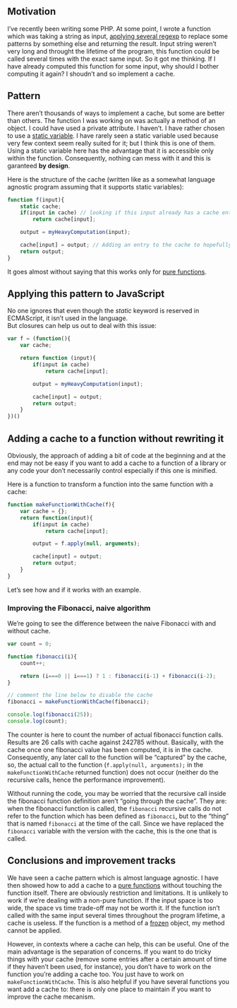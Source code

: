 ## Motivation

I&#8217;ve recently been writing some PHP. At some point, I wrote a function which was taking a string as input, [applying several regexp][1] to replace some patterns by something else and returning the result. Input string weren&#8217;t very long and throught the lifetime of the program, this function could be called several times with the exact same input. So it got me thinking. If I have already computed this function for some input, why should I bother computing it again? I shoudn&#8217;t and so implement a cache.

## Pattern

There aren&#8217;t thousands of ways to implement a cache, but some are better than others. The function I was working on was actually a method of an object. I could have used a private attribute. I haven&#8217;t. I have rather chosen to use a [static variable][2]. I have rarely seen a static variable used because very few context seem really suited for it; but I think this is one of them. Using a static variable here has the advantage that it is accessible only within the function. Consequently, nothing can mess with it and this is garanteed **by design**.

Here is the structure of the cache (written like as a somewhat language agnostic program assuming that it supports static variables):  
```js
function f(input){  
    static cache;  
    if(input in cache) // looking if this input already has a cache entry.  
        return cache[input];

    output = myHeavyComputation(input);

    cache[input] = output; // Adding an entry to the cache to hopefully save computation next time  
    return output;  
}  
```

It goes almost without saying that this works only for [pure functions][3]. 

## Applying this pattern to JavaScript

No one ignores that even though the *static* keyword is reserved in ECMAScript, it isn&#8217;t used in the language.  
But closures can help us out to deal with this issue: 
```js
var f = (function(){  
    var cache;

    return function (input){  
        if(input in cache)  
            return cache[input];

        output = myHeavyComputation(input);

        cache[input] = output;  
        return output;  
    }  
})()
```

## Adding a cache to a function without rewriting it

Obviously, the approach of adding a bit of code at the beginning and at the end may not be easy if you want to add a cache to a function of a library or any code your don&#8217;t necessarily control especially if this one is minified.

Here is a function to transform a function into the same function with a cache:  
```js
function makeFunctionWithCache(f){  
    var cache = {};  
    return function(input){  
        if(input in cache)  
            return cache[input];

        output = f.apply(null, arguments);

        cache[input] = output;  
        return output;  
    }  
}  
```
Let&#8217;s see how and if it works with an example. 

### Improving the Fibonacci, naive algorithm

We&#8217;re going to see the difference between the naive Fibonacci with and without cache.  
```js
var count = 0;

function fibonacci(i){  
    count++;

    return (i===0 || i===1) ? 1 : fibonacci(i-1) + fibonacci(i-2);  
}

// comment the line below to disable the cache  
fibonacci = makeFunctionWithCache(fibonacci);

console.log(fibonacci(25));  
console.log(count);  
```

The counter is here to count the number of actual fibonacci function calls. Results are 26 calls with cache against 242785 without. Basically, with the cache once one fibonacci value has been computed, it is in the cache. Consequently, any later call to the function will be &#8220;captured&#8221; by the cache, so, the actual call to the function (`f.apply(null, arguments);` in the `makeFunctionWithCache` returned function) does not occur (neither do the recursive calls, hence the performance improvement). 

Without running the code, you may be worried that the recursive call inside the fibonacci function definition aren&#8217;t &#8220;going through the cache&#8221;. They are: when the fibonacci function is called, the `fibonacci` recursive calls do not refer to the function which has been defined as `fibonacci`, but to the &#8220;thing&#8221; that is named `fibonacci` at the time of the call. Since we have replaced the `fibonacci` variable with the version with the cache, this is the one that is called. 

## Conclusions and improvement tracks

We have seen a cache pattern which is almost language agnostic. I have then showed how to add a cache to a [pure functions][3] without touching the function itself. There are obviously restriction and limitations. It is unlikely to work if we&#8217;re dealing with a non-pure function. If the input space is too wide, the space vs time trade-off may not be worth it. If the function isn&#8217;t called with the same input several times throughout the program lifetime, a cache is useless. If the function is a method of a [frozen][4] object, my method cannot be applied. 

However, in contexts where a cache can help, this can be useful. One of the main advantage is the separation of concerns. If you want to do tricky things with your cache (remove some entries after a certain amount of time if they haven&#8217;t been used, for instance), you don&#8217;t have to work on the function you&#8217;re adding a cache too. You just have to work on `makeFunctionWithCache`. This is also helpful if you have several functions you want add a cache to: there is only one place to maintain if you want to improve the cache mecanism.

 [1]: http://www.php.net/manual/en/function.preg-replace.php
 [2]: http://en.wikipedia.org/wiki/Static_variable
 [3]: http://en.wikipedia.org/wiki/Pure_function
 [4]: https://developer.mozilla.org/en/JavaScript/Reference/Global_Objects/Object/freeze